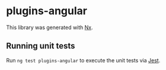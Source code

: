 # plugins-angular

This library was generated with [Nx](https://nx.dev).

## Running unit tests

Run `ng test plugins-angular` to execute the unit tests via [Jest](https://jestjs.io).
